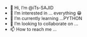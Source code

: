- 👋 Hi, I’m @iTs-SAJID
- 👀 I’m interested in ... everything 😁
- 🌱 I’m currently learning ...PYTHON
- 💞️ I’m looking to collaborate on ...
- 📫 How to reach me ...

<!---
iTs-SAJID/iTs-SAJID is a ✨ special ✨ repository because its `README.md` (this file) appears on your GitHub profile.
You can click the Preview link to take a look at your changes.
--->
